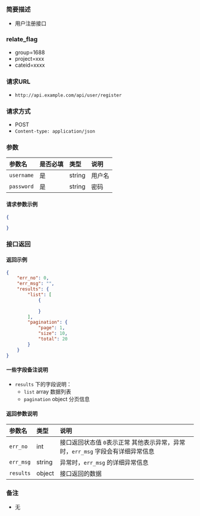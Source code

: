 ### 简要描述
- 用户注册接口

### relate_flag
- group=1688
- project=xxx
- cateid=xxxx

### 请求URL
- `http://api.example.com/api/user/register`
  
### 请求方式
- POST 
- `Content-type: application/json`

### 参数 

参数名|是否必填|类型|说明
|:----    |:---|:----- |:-----   |
|`username` |是  |string |用户名   |
|`password` |是  |string | 密码    |

#### 请求参数示例

```json
{

}
```
    
### 接口返回
#### 返回示例

```json
{
    "err_no": 0,
    "err_msg": "",
    "results": {
        "list": [
            {
                
            }
        ],
        "pagination": {
            "page": 1,
            "size": 10,
            "total": 20
        }
    }
}
```

#### 一些字段备注说明
- `results` 下的字段说明：
    - `list` array 数据列表
    - `pagination` object 分页信息

#### 返回参数说明 

|参数名|类型|说明|
|:-----  |:-----|:-----                           |
|`err_no` |int   | 接口返回状态值 `0`表示正常 其他表示异常，异常时，`err_msg` 字段会有详细异常信息  |
|`err_msg` |string   | 异常时，`err_msg` 的详细异常信息  |
|`results` |object   | 接口返回的数据 |

### 备注
- 无
